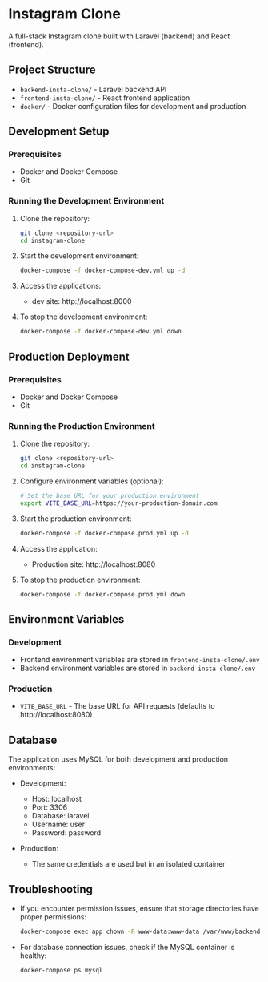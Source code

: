 # Instagram Clone

A full-stack Instagram clone built with Laravel (backend) and React (frontend).

## Project Structure

- `backend-insta-clone/` - Laravel backend API
- `frontend-insta-clone/` - React frontend application
- `docker/` - Docker configuration files for development and production

## Development Setup

### Prerequisites

- Docker and Docker Compose
- Git

### Running the Development Environment

1. Clone the repository:
   ```bash
   git clone <repository-url>
   cd instagram-clone
   ```

2. Start the development environment:
   ```bash
   docker-compose -f docker-compose-dev.yml up -d
   ```

3. Access the applications:
   - dev site: http://localhost:8000

4. To stop the development environment:
   ```bash
   docker-compose -f docker-compose-dev.yml down
   ```

## Production Deployment

### Prerequisites

- Docker and Docker Compose
- Git

### Running the Production Environment

1. Clone the repository:
   ```bash
   git clone <repository-url>
   cd instagram-clone
   ```

2. Configure environment variables (optional):
   ```bash
   # Set the base URL for your production environment
   export VITE_BASE_URL=https://your-production-domain.com
   ```

3. Start the production environment:
   ```bash
   docker-compose -f docker-compose.prod.yml up -d
   ```

4. Access the application:
   - Production site: http://localhost:8080

5. To stop the production environment:
   ```bash
   docker-compose -f docker-compose.prod.yml down
   ```

## Environment Variables

### Development
- Frontend environment variables are stored in `frontend-insta-clone/.env`
- Backend environment variables are stored in `backend-insta-clone/.env`

### Production
- `VITE_BASE_URL` - The base URL for API requests (defaults to http://localhost:8080)

## Database

The application uses MySQL for both development and production environments:

- Development: 
  - Host: localhost
  - Port: 3306
  - Database: laravel
  - Username: user
  - Password: password

- Production:
  - The same credentials are used but in an isolated container

## Troubleshooting

- If you encounter permission issues, ensure that storage directories have proper permissions:
  ```bash
  docker-compose exec app chown -R www-data:www-data /var/www/backend/storage
  ```

- For database connection issues, check if the MySQL container is healthy:
  ```bash
  docker-compose ps mysql
  ```
